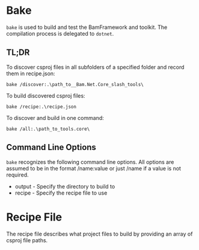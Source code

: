 ﻿# Bake

`bake` is used to build and test the BamFramework and toolkit.  The compilation process is delegated to `dotnet`.

## TL;DR
To discover csproj files in all subfolders of a specified folder and record them in recipe.json:

```
bake /discover:.\path_to__Bam.Net.Core_slash_tools\
```

To build discovered csproj files:

```
bake /recipe:.\recipe.json
```

To discover and build in one command:

```
bake /all:.\path_to_tools.core\
```

## Command Line Options

`bake` recognizes the following command line options.  All options are assumed to be in the format /name:value or just /name if a value is not required.

- output - Specify the directory to build to
- recipe - Specify the recipe file to use

# Recipe File

The recipe file describes what project files to build by providing an array of csproj file paths.

